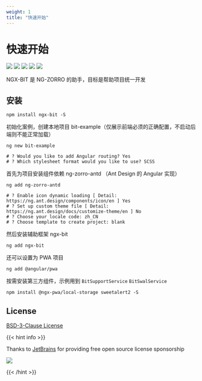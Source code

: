 ```yaml
---
weight: 1
title: "快速开始"
---
```


# 快速开始

![](https://img.shields.io/coveralls/github/kainonly/ngx-bit.svg?style=flat-square#crop=0&crop=0&crop=1&crop=1&id=RlKIu&originHeight=20&originWidth=96&originalType=binary&ratio=1&rotation=0&showTitle=false&status=done&style=none&title=)
![](https://img.shields.io/npm/v/ngx-bit.svg?style=flat-square#crop=0&crop=0&crop=1&crop=1&id=jCwIA&originHeight=20&originWidth=128&originalType=binary&ratio=1&rotation=0&showTitle=false&status=done&style=none&title=)
![](https://img.shields.io/npm/dm/ngx-bit.svg?style=flat-square#crop=0&crop=0&crop=1&crop=1&id=KvUWx&originHeight=20&originWidth=140&originalType=binary&ratio=1&rotation=0&showTitle=false&status=done&style=none&title=)
![](https://img.shields.io/badge/%3C%2F%3E-TypeScript-blue.svg?style=flat-square#crop=0&crop=0&crop=1&crop=1&id=AHFG4&originHeight=20&originWidth=102&originalType=binary&ratio=1&rotation=0&showTitle=false&status=done&style=none&title=)
![](https://img.shields.io/github/license/kainonly/ngx-bit?style=flat-square#crop=0&crop=0&crop=1&crop=1&id=fcKzY&originHeight=20&originWidth=134&originalType=binary&ratio=1&rotation=0&showTitle=false&status=done&style=none&title=)

NGX-BIT 是 NG-ZORRO 的助手，目标是帮助项目统一开发

## 安装

```shell
npm install ngx-bit -S
```

初始化案例，创建本地项目 bit-example（仅展示前端必须的正确配置，不启动后端则不能正常加载）

```shell
ng new bit-example

# ? Would you like to add Angular routing? Yes
# ? Which stylesheet format would you like to use? SCSS
```

首先为项目安装组件依赖 ng-zorro-antd （Ant Design 的 Angular 实现）

```shell
ng add ng-zorro-antd

# ? Enable icon dynamic loading [ Detail: https://ng.ant.design/components/icon/en ] Yes
# ? Set up custom theme file [ Detail: https://ng.ant.design/docs/customize-theme/en ] No
# ? Choose your locale code: zh_CN
# ? Choose template to create project: blank
```

然后安装辅助框架 ngx-bit

```shell
ng add ngx-bit
```

还可以设置为 PWA 项目

```shell
ng add @angular/pwa
```

按需安装第三方组件，示例用到 `BitSupportService` `BitSwalService`

```shell
npm install @ngx-pwa/local-storage sweetalert2 -S
```

## License

[BSD-3-Clause License](https://github.com/kainonly/ngx-bit/blob/main/LICENSE)


{{< hint info >}}

Thanks to [JetBrains](https://www.jetbrains.com/?from=ngx-bit) for providing free open source license sponsorship

![](https://raw.githubusercontent.com/kainonly/ngx-bit/main/resource/jetbrains.svg#crop=0&crop=0&crop=1&crop=1&id=xqGMd&originHeight=130&originWidth=120&originalType=binary&ratio=1&rotation=0&showTitle=false&status=done&style=none&title=)


{{< /hint >}}